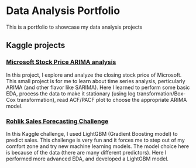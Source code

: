 # Data Analysis Portfolio
This is a portfolio to showcase my data analysis projects

## Kaggle projects
### [Microsoft Stock Price ARIMA analysis](https://www.kaggle.com/code/terikihuan/microsoft-stock-arima-forecast)
In this project, I explore and analyze the closing stock price of Microsoft. This small project is for me to learn about time series analysis, perticularly ARIMA (and other flavor like SARIMA). Here I learned to perform some basic EDA, process the data to make it stationary (using log transformation/Box-Cox transformation), read ACF/PACF plot to choose the appropriate ARIMA model.

### [Rohlik Sales Forecasting Challenge](https://www.kaggle.com/code/terikihuan/sales-forecasting)
In this Kaggle challenge, I used LightGBM (Gradient Boosting model) to predict sales. This challenge is very fun and it forces me to step out of my comfort zone and try new machine learning models. The model choice here is because of the data (there are many different predictors). Here I performed more advanced EDA, and developed a LightGBM model.
